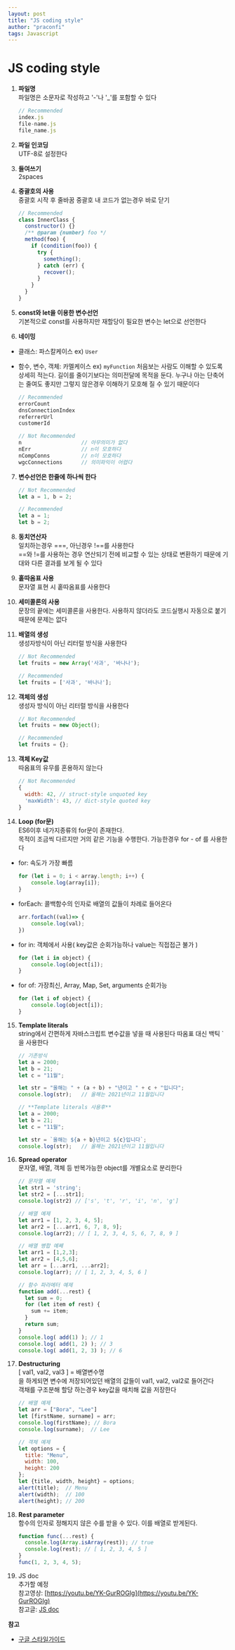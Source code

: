 ```yaml
---
layout: post
title: "JS coding style"
author: "praconfi"
tags: Javascript
---
```


# JS coding style

1. **파일명**  
파일명은 소문자로 작성하고 '-'나 '_'를 포함할 수 있다
    
    ```jsx
    // Recommended
    index.js
    file-name.js
    file_name.js
    ```
    
2. **파일 인코딩**  
UTF-8로 설정한다
3. **들여쓰기**  
2spaces 
4. **중괄호의 사용**  
중괄호 시작 후 줄바꿈
중괄호 내 코드가 없는경우 바로 닫기
    
    ```jsx
    // Recommended
    class InnerClass {
      constructor() {}
      /** @param {number} foo */
      method(foo) {
        if (condition(foo)) {
          try {
            something();
          } catch (err) {
            recover();
          }
        }
      }
    }
    ```
    
5. **const와 let을 이용한 변수선언**  
기본적으로 const를 사용하지만 재할당이 필요한 변수는 let으로 선언한다
6. **네이밍**
- 클래스: 파스칼케이스 ex) `User`
- 함수, 변수, 객체: 카멜케이스 ex) `myFunction`
처음보는 사람도 이해할 수 있도록 상세히 적는다. 길이를 줄이기보다는 의미전달에 목적을 둔다.
누구나 아는 단축어는 줄여도 좋지만 그렇지 않은경우 이해하기 모호해 질 수 있기 때문이다
    
    ```jsx
    // Recommended
    errorCount          
    dnsConnectionIndex  
    referrerUrl         
    customerId  
    ```
    
    ```jsx
    // Not Recommended
    n                   // 아무의미가 없다
    nErr                // n이 모호하다
    nCompConns          // n이 모호하다
    wgcConnections      // 의미파익이 어렵다
    ```
    
7. **변수선언은 한줄에 하나씩 한다**
    
    ```jsx
    // Not Recommended
    let a = 1, b = 2;
    ```
    
    ```jsx
    // Recommended
    let a = 1;
    let b = 2;
    ```
    
8. **동치연산자**  
일치하는경우 ===, 아닌경우 !==를 사용한다  
==와 !=를 사용하는 경우 연산되기 전에 비교할 수 있는 상태로 변환하기 때문에 기대와 다른 결과를 보게 될 수 있다
9. **홑따옴표 사용**  
문자열 표현 시 홑따옴표를 사용한다 
10. **세미콜론의 사용**  
문장의 끝에는 세미콜론을 사용한다. 사용하지 않더라도 코드실행시 자동으로 붙기 때문에 문제는 없다
11. **배열의 생성**  
생성자방식이 아닌 리터럴 방식을 사용한다
    
    ```jsx
    // Not Recommended
    let fruits = new Array('사과', '바나나');
    ```
    
    ```jsx
    // Recommended
    let fruits = ['사과', '바나나'];
    ```
    
12. **객체의 생성**  
생성자 방식이 아닌 리터럴 방식을 사용한다
    
    ```jsx
    // Not Recommended
    let fruits = new Object();
    ```
    
    ```jsx
    // Recommended
    let fruits = {};
    ```
    
13. **객체 Key값**  
따옴표의 유무를 혼용하지 않는다
    
    ```jsx
    // Not Recommended
    {
      width: 42, // struct-style unquoted key
      'maxWidth': 43, // dict-style quoted key
    }
    ```
    
14. **Loop (for문)**  
ES6이후 네가지종류의 for문이 존재한다.  
목적이 조금씩 다르지만 거의 같은 기능을 수행한다. 가능한경우 for - of 를 사용한다
- for: 속도가 가장 빠름
    
    ```jsx
    for (let i = 0; i < array.length; i++) {
        console.log(array[i]);
    }
    ```

- forEach: 콜백함수의 인자로 배열의 값들이 차례로 들어온다 

    ```jsx
    arr.forEach((val)=> {
        console.log(val);
    })
    ```

- for in: 객체에서 사용( key값은 순회가능하나 value는 직접접근 불가 )

    ```jsx
    for (let i in object) {
        console.log(object[i]);
    }
    ```

- for of: 가장최신, Array, Map, Set, arguments 순회가능

    ```jsx
    for (let i of object) {
        console.log(object[i]);
    }
    ```
    
15. **Template literals**  
string에서 간편하게 자바스크립트 변수값을 넣을 때 사용된다
따옴표 대신 백틱 ` 을 사용한다
    
    ```jsx
    // 기존방식
    let a = 2000;
    let b = 21;
    let c = "11월";
    
    let str = "올해는 " + (a + b) + "년이고 " + c + "입니다";
    console.log(str);   // 올해는 2021년이고 11월입니다
    ```
    
    ```jsx
    // **Template literals 사용후**
    let a = 2000;
    let b = 21;
    let c = "11월";
    
    let str = `올해는 ${a + b}년이고 ${c}입니다`;
    console.log(str);   // 올해는 2021년이고 11월입니다
    ```
    
16. **Spread operator**  
문자열, 배열, 객체 등 반복가능한 object를 개별요소로 분리한다
    
    ```jsx
    // 문자열 예제
    let str1 = 'string'; 
    let str2 = [...str1];
    console.log(str2) // ['s', 't', 'r', 'i', 'n', 'g']
    
    // 배열 예제
    let arr1 = [1, 2, 3, 4, 5]; 
    let arr2 = [...arr1, 6, 7, 8, 9]; 
    console.log(arr2); // [ 1, 2, 3, 4, 5, 6, 7, 8, 9 ]
    
    // 배열 병합 예쩨
    let arr1 = [1,2,3]; 
    let arr2 = [4,5,6]; 
    let arr = [...arr1, ...arr2]; 
    console.log(arr); // [ 1, 2, 3, 4, 5, 6 ]
    
    // 함수 파라메터 예제
    function add(...rest) {
      let sum = 0;
      for (let item of rest) {
        sum += item;
      }
      return sum;
    }
    console.log( add(1) ); // 1
    console.log( add(1, 2) ); // 3
    console.log( add(1, 2, 3) ); // 6
    ```
    
17. **Destructuring**  
[ val1, val2, val3 ] = 배열변수명  
을 하게되면 변수에 저장되어있던 배열의 값들이 val1, val2, val2로 들어간다  
객채를 구조분해 할당 하는경우 key값을 매치해 값을 저장한다
    
    ```jsx
    // 배열 예제
    let arr = ["Bora", "Lee"]
    let [firstName, surname] = arr;
    console.log(firstName); // Bora
    console.log(surname);  // Lee
    
    // 객체 예제
    let options = {
      title: "Menu",
      width: 100,
      height: 200
    };
    let {title, width, height} = options;
    alert(title);  // Menu
    alert(width);  // 100
    alert(height); // 200
    ```
    
18. **Rest parameter**  
함수의 인자로 정해지지 않은 수를 받을 수 있다. 이를 배열로 받게된다.
    
    ```jsx
    function func(...rest) {
      console.log(Array.isArray(rest)); // true
      console.log(rest); // [ 1, 2, 3, 4, 5 ]
    }
    func(1, 2, 3, 4, 5);
    ```
    
19. JS doc  
추가할 예정  
참고영상: [https://youtu.be/YK-GurROGIg](https://youtu.be/YK-GurROGIg)  
참고글: [JS doc](https://velog.io/@yijaee/JSDoc%EC%9D%84-%EC%82%AC%EC%9A%A9%ED%95%B4-JavaScript-%ED%8C%8C%EC%9D%BC-%EB%AC%B8%EC%84%9C%ED%99%94%ED%95%98%EA%B8%B0)

**참고**

- [구글 스타일가이드](https://google.github.io/styleguide/jsguide.html)